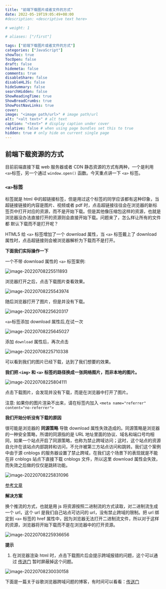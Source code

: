 ```yaml
---
title: "前端下载图片或者文件的方式"
date: 2022-05-19T19:05:49+08:00
#description: <descriptive text here>

# weight: 1

# aliases: ["/first"]

tags: ["前端下载图片或者文件的方式"]
categories: ["JavaScript"]
showToc: true
TocOpen: false
draft: false
hidemeta: false
comments: true
disableShare: false
disableHLJS: false
hideSummary: false
searchHidden: false
ShowReadingTime: true
ShowBreadCrumbs: true
ShowPostNavLinks: true
cover:
image: "<image path/url>" # image path/url
alt: "<alt text>" # alt text
caption: "<text>" # display caption under cover
relative: false # when using page bundles set this to true
hidden: true # only hide on current single page
---
```


## 前端下载资源的方式

目前前端直接下载 web 服务器或者 CDN 静态资源的方式有两种，一个是利用 `<a>`标签，另一个通过 `window.open()` 函数。今天重点讲一下 `<a>` 标签。

### `<a>`标签

<a> 标签就是 html 中的超链接标签，但是用过这个标签的同学应该都有这种印象，当超链接链接的内容是图片、视频或者 pdf 时，点击超链接往往会在浏览器的新标签页中打开对应的资源，而不是开始下载。但是其他像压缩包这样的资源，也就是浏览器没办法直接打开的资源则会直接开始下载。问题来了，怎么样让所有的文件都 默认下载而不是打开呢？

HTML5 给 `<a>` 标签增加了一个 download 属性，当 `<a>` 标签戴上了 download 属性时，点击超链接则会被浏览器解析为下载而不是打开。

**下面我们实际操作一下**

一个不带 download 属性的 `<a>` 标签案例:

![image-20220708225511893](https://cdn.jsdelivr.net/gh/BallerJay/oss_images@master/blog/2022/07/2022-07-08/image-20220708225511893.png)

浏览器打开之后，点击下载图片查看效果。

![image-20220708225543974](https://cdn.jsdelivr.net/gh/BallerJay/oss_images@master/blog/2022/07/2022-07-08/image-20220708225543974.png)

随后浏览器打开了图片，但是并没有下载。

![image-20220708225620317](https://cdn.jsdelivr.net/gh/BallerJay/oss_images@master/blog/2022/07/2022-07-08/image-20220708225620317.png)

`<a>`标签添加 download 属性后,在试一次

![image-20220708225645027](https://cdn.jsdelivr.net/gh/BallerJay/oss_images@master/blog/2022/07/2022-07-08/image-20220708225645027.png)

添加 `download` 属性后，再次点击

![image-20220708225710338](https://cdn.jsdelivr.net/gh/BallerJay/oss_images@master/blog/2022/07/2022-07-08/image-20220708225710338.png)

可以看到我们的图片已经下载，达到了我们想要的效果。

**我们把 `<img>` 和 `<a>` 标签的路径换成一张网络图片，而非本地的图片。**

![image-20220708225804111](https://cdn.jsdelivr.net/gh/BallerJay/oss_images@master/blog/2022/07/2022-07-08/image-20220708225804111.png)

点击下载图片，会发现并没有下载，而是在浏览器中打开了图片。

注意: 如果你的图片渲染不出来，请在标签内加入 `<meta name="referrer" content="no-referrer">`

**我们开始分析没有下载的原因**

很可能是浏览器的 **同源策略** 导致 download 属性失效造成的。同源策略是浏览器的一种安全策略，所谓的同源指的是 URL 地址里面的协议、域名和端口号均相同，如果一个站点开启了同源策略，也称为禁止跨域访问；这时，这个站点的资源自允许在该站点内部跳转和访问，不允许被第三方站点访问和跳转。我们这个案例中由于源 cnblogs 的服务器设置了禁止跨域，在我们这个场景下的表现就是不能在非 cnblogs 站点下直接下载 cnblogs 文件，所以这里 download 属性会失效，而失效之后做的仅仅是跳转功能。

![image-20220708225831096](https://cdn.jsdelivr.net/gh/BallerJay/oss_images@master/blog/2022/07/2022-07-08/image-20220708225831096.png)

[参考文章](https://blog.csdn.net/PGguoqi/article/details/106817181)

**解决方案**

换个推流的方式，也就是用 js 将资源按照二进制流的方式读取，对二进制流生成一个 url，这个 url 是我们自己站点可访问的 url，没有禁止跨域的限制。把 url 绑定到 `<a>` 标签的 href 属性中，因为浏览器无法打开二进制流文件，所以对于这样的资源，浏览器将开始下载而不是在浏览器中的打开资源。

![image-20220708225936656](https://cdn.jsdelivr.net/gh/BallerJay/oss_images@master/blog/2022/07/2022-07-08/image-20220708225936656.png)

**提示**

1. 在浏览器渲染 html 时，点击下载图片后会提示跨域报错的问题，这个可以通过 [传送门](https://jingyan.baidu.com/article/148a1921c9dbf24d71c3b11f.html) 暂时屏蔽掉这个问题。

![image-20220708230030158](https://cdn.jsdelivr.net/gh/BallerJay/oss_images@master/blog/2022/07/2022-07-08/image-20220708230030158.png)

下面是一篇关于谷歌浏览器跨域问题的博客，有时间可以看看：[传送门](https://segmentfault.com/a/1190000022506474)
